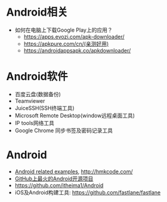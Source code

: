 # Android相关
- 如何在电脑上下载Google Play上的应用？
  - https://apps.evozi.com/apk-downloader/
  - https://apkpure.com/cn/(亲测好用)
  - https://androidappsapk.co/apkdownloader/

# Android软件
- 百度云盘(数据备份)
- Teamviewer
- JuiceSSH(SSH终端工具)
- Microsoft Remote Desktop(window远程桌面工具)
- IP tools网络工具
- Google Chrome 同步书签及密码记录工具

# Android
- [Android related examples](https://github.com/hmkcode/Android), http://hmkcode.com/
- [GitHub上最火的Android开源项目](https://github.com/open-android/Android)
- https://github.com/itheima1/Android
- iOS及Android构建工具: https://github.com/fastlane/fastlane
